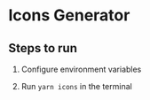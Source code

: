 # Icons Generator

## Steps to run

1. Configure environment variables

2. Run `yarn icons` in the terminal
